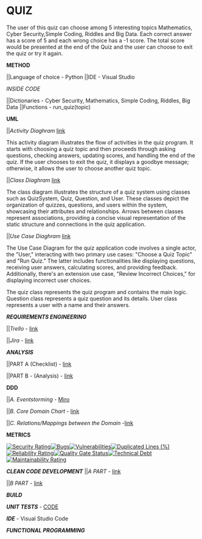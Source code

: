 # QUIZ
The user of this quiz can choose among 5 interesting topics Mathematics, Cyber Security,Simple Coding, Riddles and Big Data. Each correct answer has a score of 5 and each wrong choice has a -1 score. The total score would be presented at the end of the Quiz and the user can choose to exit the quiz or try it again.

**METHOD**

||Language of choice - Python
||IDE - Visual Studio

*INSIDE CODE*

||Dictionaries - Cyber Security, Mathematics, Simple Coding, Riddles, Big Data
||Functions - run_quiz(topic)


****UML****

||*Activity Diaghram* [link](https://github.com/CirilSM/Quiz_py/blob/main/Activity%20Diaghram%20(Updated).png)

This activity diagram illustrates the flow of activities in the quiz program. It starts with choosing a quiz topic and then proceeds through asking questions, checking answers, updating scores, and handling the end of the quiz. If the user chooses to exit the quiz, it displays a goodbye message; otherwise, it allows the user to choose another quiz topic.

||*Class Diaghram* [link](https://github.com/CirilSM/Quiz_py/blob/main/Class%20Diaghram(updated).png)

The class diagram illustrates the structure of a quiz system using classes such as QuizSystem, Quiz, Question, and User. These classes depict the organization of quizzes, questions, and users within the system, showcasing their attributes and relationships. Arrows between classes represent associations, providing a concise visual representation of the static structure and connections in the quiz application.

||*Use Case Diaghram* [link](https://github.com/CirilSM/Quiz_py/blob/main/Untitled%20Use%20Case.png)

The Use Case Diagram for the quiz application code involves a single actor, the "User," interacting with two primary use cases: "Choose a Quiz Topic" and "Run Quiz." The latter includes functionalities like displaying questions, receiving user answers, calculating scores, and providing feedback. Additionally, there's an extension use case, "Review Incorrect Choices," for displaying incorrect user choices.

The quiz class represents the quiz program and contains the main logic.
Question class represents a quiz question and its details.
User class represents a user with a name and their answers.



***REQUIREMENTS ENGINEERING***


||*Trello* - [link](https://trello.com/invite/b/Bgu6AhXb/ATTI98901215374970c6e9f727dc23b4e33cB031ADDA/quiz)

||*Jira* - [link](https://ciril2992000.atlassian.net/jira/software/projects/QUIZ/boards/3)


***ANALYSIS***

||PART A (Checklist) - [link](https://github.com/CirilSM/Quiz_py/blob/main/PART%20A.pdf)

||PART B - (Analysis) - [link](https://github.com/CirilSM/Quiz_py/blob/main/PART%20A.pdf)


****DDD****

||*A. Eventstorming* - [Miro](https://miro.com/app/board/uXjVN4fbazU=/?share_link_id=146440318679)

||*B. Core Domain Chart* - [link](https://github.com/CirilSM/Quiz_py/blob/main/CORE%20DOMAIN%20CHART.png)

||*C. Relations/Mappings between the Domain* -[link](https://github.com/CirilSM/Quiz_py/blob/main/Domain%20Relation%20Chart.png)


****METRICS****

[![Security Rating](https://sonarcloud.io/api/project_badges/measure?project=CirilSM_Quiz_py&metric=security_rating)](https://sonarcloud.io/summary/new_code?id=CirilSM_Quiz_py)[![Bugs](https://sonarcloud.io/api/project_badges/measure?project=CirilSM_Quiz_py&metric=bugs)](https://sonarcloud.io/summary/new_code?id=CirilSM_Quiz_py)[![Vulnerabilities](https://sonarcloud.io/api/project_badges/measure?project=CirilSM_Quiz_py&metric=vulnerabilities)](https://sonarcloud.io/summary/new_code?id=CirilSM_Quiz_py)[![Duplicated Lines (%)](https://sonarcloud.io/api/project_badges/measure?project=CirilSM_Quiz_py&metric=duplicated_lines_density)](https://sonarcloud.io/summary/new_code?id=CirilSM_Quiz_py)[![Reliability Rating](https://sonarcloud.io/api/project_badges/measure?project=CirilSM_Quiz_py&metric=reliability_rating)](https://sonarcloud.io/summary/new_code?id=CirilSM_Quiz_py)[![Quality Gate Status](https://sonarcloud.io/api/project_badges/measure?project=CirilSM_Quiz_py&metric=alert_status)](https://sonarcloud.io/summary/new_code?id=CirilSM_Quiz_py)[![Technical Debt](https://sonarcloud.io/api/project_badges/measure?project=CirilSM_Quiz_py&metric=sqale_index)](https://sonarcloud.io/summary/new_code?id=CirilSM_Quiz_py)[![Maintainability Rating](https://sonarcloud.io/api/project_badges/measure?project=CirilSM_Quiz_py&metric=sqale_rating)](https://sonarcloud.io/summary/new_code?id=CirilSM_Quiz_py)

***CLEAN CODE DEVELOPMENT***
||*A PART* - [link](https://github.com/CirilSM/Quiz_py/blob/main/CLEAN%20CODE%20DEVELOPMENT.pdf)

||*B PART* - [link](https://github.com/CirilSM/Quiz_py/blob/main/CHEAT%20SHEET.pdf)

***BUILD***


***UNIT TESTS*** - [CODE](https://github.com/CirilSM/Quiz_py/blob/main/QUIZ_test.py)

***IDE*** - Visual Studio Code

***FUNCTIONAL PROGRAMMING***




